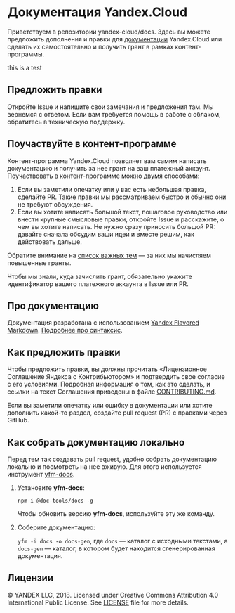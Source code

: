 # Документация Yandex.Cloud

Приветствуем в репозитории yandex-cloud/docs. Здесь вы можете предложить дополнения и правки для [документации](https://cloud.yandex.ru/docs) Yandex.Cloud или сделать их самостоятельно и получить грант в рамках контент-программы.

this is a test

## Предложить правки

Откройте Issue и напишите свои замечания и предложения там. Мы вернемся с ответом. Если вам требуется помощь в работе с облаком, обратитесь в техническую поддержку.
 
## Поучаствуйте в контент-программе

Контент-программа Yandex.Cloud позволяет вам самим написать документацию и получить за нее грант на ваш платежный аккаунт. Поучаствовать в контент-программе можно двумя способами:

1. Если вы заметили опечатку или у вас есть небольшая правка, сделайте PR. Такие правки мы рассматриваем быстро и обычно они не требуют обсуждения.
1. Если вы хотите написать большой текст, пошаговое руководство или внести крупные смысловые правки, откройте Issue и расскажите, о чем вы хотите написать. Не нужно сразу приносить большой PR: давайте сначала обсудим ваши идеи и вместе решим, как действовать дальше.

Обратите внимание на [список важных тем](guides/needs-contributing.md) — за них мы начисляем повышенные гранты.

Чтобы мы знали, куда зачислить грант, обязательно укажите идентификатор вашего платежного аккаунта в Issue или PR.

## Про документацию

Документация разработана с использованием [Yandex Flavored Markdown](https://github.com/yandex-cloud/yfm-docs). [Подробнее про синтаксис](guides/yfm-syntax-ru.md).

## Как предложить правки

Чтобы предложить правки, вы должны прочитать «Лицензионное Соглашение Яндекса с Контрибьютором»  и подтвердить свое согласие с его условиями. Подробная информация о том, как это сделать, и ссылки на текст Соглашения приведены в файле [CONTRIBUTING.md](CONTRIBUTING.md).

Если вы заметили опечатку или ошибку в документации или хотите дополнить какой-то раздел, создайте pull request (PR) с правками через GitHub.

## Как собрать документацию локально

Перед тем так создавать pull request, удобно собрать документацию локально и посмотреть на нее вживую. Для этого используется инструмент [yfm-docs](https://github.com/yandex-cloud/yfm-docs).

1. Установите **yfm-docs**:
  
   `npm i @doc-tools/docs -g`
  
   Чтобы обновить версию **yfm-docs**, используйте эту же команду.

1. Соберите документацию: 
  
   `yfm -i docs -o docs-gen`, где `docs` — каталог с исходными текстами, а `docs-gen` — каталог, в котором будет находится сгенерированная документация.

## Лицензии

© YANDEX LLC, 2018. Licensed under Creative Commons Attribution 4.0 International Public License. See [LICENSE](LICENSE) file for more details.
